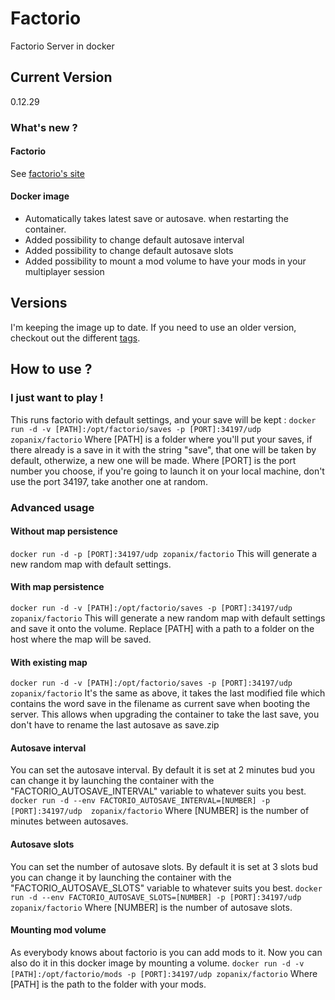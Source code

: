 Factorio
===== 
Factorio Server in docker

Current Version
-----
0.12.29
### What's new ?
#### Factorio
See [factorio's site](http://www.factorio.com)
#### Docker image
* Automatically takes latest save or autosave. when restarting the container.
* Added possibility to change default autosave interval
* Added possibility to change default autosave slots
* Added possibility to mount a mod volume to have your mods in your multiplayer session

Versions
-----
I'm keeping the image up to date. If you need to use an older version, checkout out the different [tags](https://hub.docker.com/r/zopanix/factorio/tags/).

How to use ?
-----
### I just want to play !
This runs factorio with default settings, and your save will be kept :
`docker run -d -v [PATH]:/opt/factorio/saves -p [PORT]:34197/udp zopanix/factorio`
Where [PATH] is a folder where you'll put your saves, if there already is a save in it with the string "save", that one will be taken by default, otherwize, a new one will be made.
Where [PORT] is the port number you choose, if you're going to launch it on your local machine, don't use the port 34197, take another one at random.
### Advanced usage
#### Without map persistence
`docker run -d -p [PORT]:34197/udp zopanix/factorio`
This will generate a new random map with default settings.
#### With map persistence
`docker run -d -v [PATH]:/opt/factorio/saves -p [PORT]:34197/udp zopanix/factorio`
This will generate a new random map with default settings and save it onto the volume.
Replace [PATH] with a path to a folder on the host where the map will be saved.
#### With existing map
`docker run -d -v [PATH]:/opt/factorio/saves -p [PORT]:34197/udp zopanix/factorio`
It's the same as above, it takes the last modified file which contains the word save in the filename as current save when booting the server. This allows when upgrading the container to take the last save, you don't have to rename the last autosave as save.zip
#### Autosave interval
You can set the autosave interval. By default it is set at 2 minutes bud you can change it by launching the container with the "FACTORIO_AUTOSAVE_INTERVAL" variable to whatever suits you best.
`docker run -d --env FACTORIO_AUTOSAVE_INTERVAL=[NUMBER] -p [PORT]:34197/udp  zopanix/factorio`
Where [NUMBER] is the number of minutes between autosaves. 
#### Autosave slots
You can set the number of autosave slots. By default it is set at 3 slots bud you can change it by launching the container with the "FACTORIO_AUTOSAVE_SLOTS" variable to whatever suits you best.
`docker run -d --env FACTORIO_AUTOSAVE_SLOTS=[NUMBER] -p [PORT]:34197/udp  zopanix/factorio`
Where [NUMBER] is the number of autosave slots.  
#### Mounting mod volume
As everybody knows about factorio is you can add mods to it. Now you can also do it in this docker image by mounting a volume.
`docker run -d -v [PATH]:/opt/factorio/mods -p [PORT]:34197/udp zopanix/factorio`
Where [PATH] is the path to the folder with your mods.
